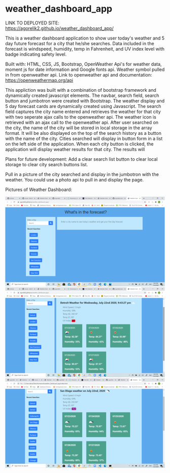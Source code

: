 # weather_dashboard_app

LINK TO DEPLOYED SITE:
https://agorelik2.github.io/weather_dashboard_app/


This is a weather dashboard application to show user today's weather and 5 day future forecast for a city that he/she searches. Data included in the forecast is windspeed, humidity, temp in Fahrenheit, and UV index level with badge indicating safety level.

Built with: HTML, CSS, JS, Bootstrap, OpenWeather Api's for weather data, moment js for date information and Google fonts api. Weather symbol pulled in from openweather api. Link to openweather api and documentation: https://openweathermap.org/api

This appliction was built with a combination of bootstrap framework and dynamically created javascript elements. The navbar, search field, search button and jumbotron were created with Bootstrap.
The weather display and 5 day forecast cards are dynamically created using Javascript. 
The search field captures the city name entered and retrieves the weather for that city with two seperate ajax calls to the openweather api. 
The weather icon is retrieved with an ajax call to the openweather api. 
After user searched on the city, the name of the city will be stored in local storage in the array format. It will be also displayed on the top of the search history as a button with the name of the city.
Cities searched will display in button form in a list on the left side of the application. 
When each city button is clicked, the application will display weather results for that city. The results will 

Plans for future development: Add a clear search list button to clear local storage to clear city search buttons list.

Pull in a picture of the city searched and display in the jumbotron with the weather. You could use a photo api to pull in and display the page.

Pictures of Weather Dashboard:

![](images/image1.png)
![](images/image2.png)
![](images/image3.png)
